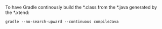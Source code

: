 To have Gradle continously build the *.class from the *.java generated by the *.xtend:

    gradle --no-search-upward --continuous compileJava


